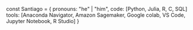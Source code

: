 const Santiago = {
  pronouns: "he" | "him",
  code: [Python, Julia, R, C, SQL]
  tools: [Anaconda Navigator, Amazon Sagemaker, Google colab, VS Code, Jupyter Notebook, R Studio]
}

